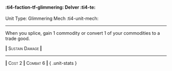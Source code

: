 #### :ti4-faction-tf-glimmering: **Delver** :ti4-te:

Unit Type: Glimmering Mech :ti4-unit-mech: 

---

When you splice, gain 1 commodity or convert 1 of your commodities to a trade good.

__|__ <span style="font-variant:small-caps;">Sustain Damage</span> __|__

---

__|__ <span style="font-variant:small-caps;">Cost 2</span> __|__ <span style="font-variant:small-caps;">Combat 6</span> __|__
{ .unit-stats }

